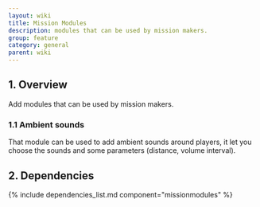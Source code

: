 ```yaml
---
layout: wiki
title: Mission Modules
description: modules that can be used by mission makers.
group: feature
category: general
parent: wiki
---
```


## 1. Overview

Add modules that can be used by mission makers.

### 1.1 Ambient sounds

That module can be used to add ambient sounds around players, it let you choose the sounds and some parameters (distance, volume interval).

## 2. Dependencies

{% include dependencies_list.md component="missionmodules" %}
